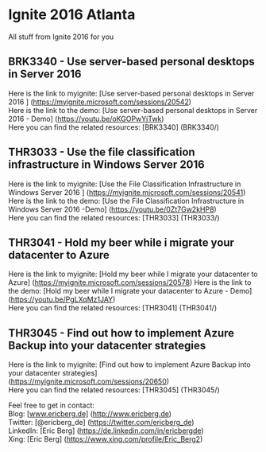 # Ignite 2016 Atlanta
All stuff from Ignite 2016 for you

## BRK3340 - Use server-based personal desktops in Server 2016
Here is the link to myignite: [Use server-based personal desktops in Server 2016 ] (https://myignite.microsoft.com/sessions/20542)  
Here is the link to the demo: [Use server-based personal desktops in Server 2016 - Demo] (https://youtu.be/oKGOPwYjTwk)  
Here you can find the related resources: [BRK3340] (BRK3340/)  

## THR3033 - Use the file classification infrastructure in Windows Server 2016
Here is the link to myignite: [Use the File Classification Infrastructure in Windows Server 2016 ] (https://myignite.microsoft.com/sessions/20541)  
Here is the link to the demo: [Use the File Classification Infrastructure in Windows Server 2016 -Demo] (https://youtu.be/0Zt7Gw2kHP8)    
Here you can find the related resources: [THR3033] (THR3033/)  

## THR3041 - Hold my beer while i migrate your datacenter to Azure
Here is the link to myignite: [Hold my beer while I migrate your datacenter to Azure] (https://myignite.microsoft.com/sessions/20578)   Here is the link to the demo: [Hold my beer while I migrate your datacenter to Azure - Demo] (https://youtu.be/PgLXqMz1JAY)  
Here you can find the related resources: [THR3041] (THR3041/)  

## THR3045 - Find out how to implement Azure Backup into your datacenter strategies
Here is the link to myignite: [Find out how to implement Azure Backup into your datacenter strategies] (https://myignite.microsoft.com/sessions/20650)  
Here you can find the related resources: [THR3045] (THR3045/)  

Feel free to get in contact:  
Blog: [www.ericberg.de] (http://www.ericberg.de)  
Twitter: [@ericberg_de] (https://twitter.com/ericberg_de)  
LinkedIn: [Eric Berg] (https://de.linkedin.com/in/ericbergde)  
Xing: [Eric Berg] (https://www.xing.com/profile/Eric_Berg2)  
